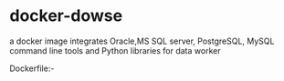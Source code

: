 # docker-dowse
a docker image integrates Oracle,MS SQL server, PostgreSQL, MySQL command line tools and Python libraries for data worker

Dockerfile:-

